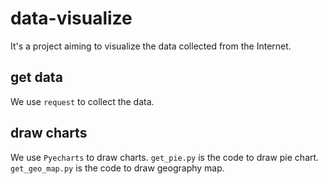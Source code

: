 # data-visualize
It's a project aiming to visualize the data collected from the Internet.


## get data
We use `request` to collect the data.


## draw charts
We use `Pyecharts` to draw charts.
`get_pie.py` is the code to draw pie chart.
`get_geo_map.py` is the code to draw geography map.

